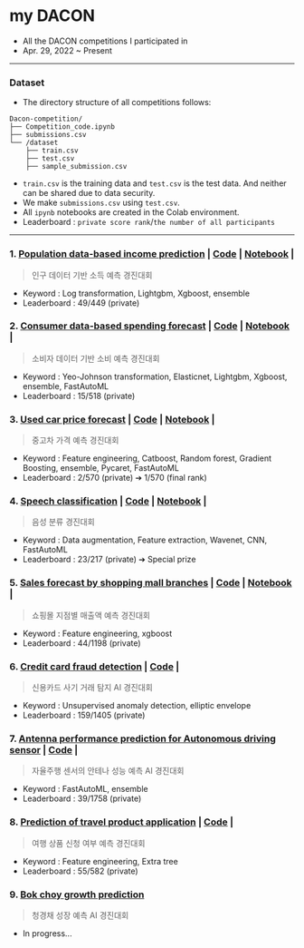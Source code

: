 # my DACON
- All the DACON competitions I participated in
- Apr. 29, 2022 ~ Present

-----------------------------------
### Dataset
- The directory structure of all competitions follows:
~~~
Dacon-competition/
├── Competition_code.ipynb
├── submissions.csv
└── /dataset
    ├── train.csv
    ├── test.csv
    ├── sample_submission.csv
~~~

- `train.csv` is the training data and `test.csv` is the test data. And neither can be shared due to data security.
- We make `submissions.csv` using `test.csv`.
- All `ipynb` notebooks are created in the Colab environment.
- Leaderboard : `private score rank`/`the number of all participants`
----------------
### 1. [Population data-based income prediction](https://dacon.io/competitions/official/235892/overview/description) | [Code](https://github.com/standing-o/my_DACON/tree/master/Forecasting_income) | [Notebook](https://dacon.io/competitions/official/235892/codeshare/4865?page=1&dtype=recent) |
> 인구 데이터 기반 소득 예측 경진대회
- Keyword : Log transformation, Lightgbm, Xgboost, ensemble
- Leaderboard : 49/449 (private)

### 2. [Consumer data-based spending forecast](https://dacon.io/competitions/official/235893/overview/description) |  [Code](https://github.com/standing-o/my_DACON/tree/master/Consumer_spending_forecast) | [Notebook](https://dacon.io/codeshare/4881) |
> 소비자 데이터 기반 소비 예측 경진대회
- Keyword : Yeo-Johnson transformation, Elasticnet, Lightgbm, Xgboost, ensemble, FastAutoML
- Leaderboard : 15/518 (private)

### 3. [Used car price forecast](https://dacon.io/competitions/official/235901/overview/description) |  [Code](https://github.com/standing-o/my_DACON/tree/master/Forecasting_used-car_price) | [Notebook](https://dacon.io/competitions/official/235901/codeshare/5089?page=1&dtype=recent) |
> 중고차 가격 예측 경진대회
- Keyword : Feature engineering, Catboost, Random forest, Gradient Boosting, ensemble, Pycaret, FastAutoML
- Leaderboard : 2/570 (private) ➔ 1/570 (final rank)

### 4. [Speech classification](https://dacon.io/competitions/official/235905/overview/description) |  [Code](https://github.com/standing-o/my_DACON/tree/master/Speech_classification) | [Notebook](https://dacon.io/competitions/official/235905/codeshare/5209?page=1&dtype=recent) |  
> 음성 분류 경진대회
- Keyword : Data augmentation, Feature extraction, Wavenet, CNN, FastAutoML
- Leaderboard : 23/217 (private) ➔ Special prize

### 5. [Sales forecast by shopping mall branches](https://dacon.io/competitions/official/235942/overview/description) | [Code](https://github.com/standing-o/my_DACON/tree/master/Shopping_sales_revenue) | [Notebook](https://dacon.io/competitions/official/235942/codeshare/5684) |
> 쇼핑몰 지점별 매출액 예측 경진대회
- Keyword : Feature engineering, xgboost
- Leaderboard : 44/1198 (private)

### 6. [Credit card fraud detection](https://dacon.io/competitions/official/235930/overview/description) | [Code](https://github.com/standing-o/my_DACON/tree/master/Credit_card_fraud_detection) |
> 신용카드 사기 거래 탐지 AI 경진대회
- Keyword : Unsupervised anomaly detection, elliptic envelope
- Leaderboard : 159/1405 (private)

### 7. [Antenna performance prediction for Autonomous driving sensor](https://dacon.io/competitions/official/235927/overview/description) | [Code](https://github.com/standing-o/my_DACON/blob/master/Autonomous_driving_antenna/lgbm%2Bxgb%2Brf.ipynb) |
> 자율주행 센서의 안테나 성능 예측 AI 경진대회
- Keyword : FastAutoML, ensemble
- Leaderboard : 39/1758 (private)

### 8. [Prediction of travel product application](https://dacon.io/competitions/official/235959/overview/description) | [Code](https://github.com/standing-o/my_DACON/tree/master/Travel_product_application) |
> 여행 상품 신청 여부 예측 경진대회
- Keyword : Feature engineering, Extra tree
- Leaderboard : 55/582 (private)

### 9. [Bok choy growth prediction](https://dacon.io/competitions/official/235961/overview/description)
> 청경채 성장 예측 AI 경진대회
- In progress...
